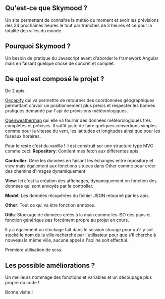 ## Qu'est-ce que Skymood ?

Un site permettant de connaître la météo du moment et avoir les prévisions des 24 prochaines heures le tout par tranches de 3 heures et ce pour la totalité des villes du monde.

## Pourquoi Skymood ?

Un besoin de pratique du Javascript avant d'aborder le framework Angular mais en faisant quelque chose de concret et complet.

## De quoi est composé le projet ?

De 2 apis:

[Geoapify](https://www.geoapify.com/) qui va permettre de retourner des coordonnées géographiques permettant d'avoir un positionnement plus précis et respecter les bonnes pratiques demandé par l'api de prévisions météorologiques.

[Openweathermap](https://openweathermap.org/) qui elle va fournir des données météorologiques très complètes et précises.
Il suffit juste de faire quelques convertions simples comme pour la vitesse du vent, les latitudes et longitudes ainsi que pour les fuseaux horaires.

Pour le reste c'est du vanilla !
Il est construit sur une structure type MVC comme ceci:
**Repository**: Contient mes fetch aux différentes apis.  

**Controller**: Gère les données en faisant les échanges entre repository et view mais également aux fonctions situées dans Other comme pour créer des chemins d'images dynamiquement.  

**View**: Ici c'est la création des affichages, dynamiquement en fonction des données qui sont envoyés par le controller.  

**Model**: Les données récupérées du fichier JSON retourné par les apis.  

**Other**: Tout ce qui va être fonction annexes.  

**Utils**: Stockage de données créés à la main comme les ISO des pays et fonction générique pas forcément propre au projet en cours.  

Il y a également un stockage fait dans le session storage pour qu'il y soit stocké le nom de la ville recherché par l'utilisateur pour que s'il cherche à nouveau la même ville, aucune appel à l'api ne soit effectué.


Première utilisation de scss.

## Les possible améliorations ?

Un meilleurs nommage des fonctions et variables et un découpage plus propre du code !

Bonne visite !
